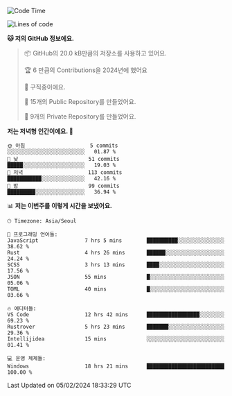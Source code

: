   <!--START_SECTION:waka-->
![Code Time](http://img.shields.io/badge/Code%20Time-365%20hrs%205%20mins-blue)

![Lines of code](https://img.shields.io/badge/%EC%A0%80%EB%8A%94%20%EC%97%AC%ED%83%9C%EA%B9%8C%EC%A7%80%20-178.2%20thousand%20%EC%A4%84%EC%9D%98%20%EC%BD%94%EB%93%9C%EB%A5%BC%20%EC%9E%91%EC%84%B1%ED%96%88%EC%96%B4%EC%9A%94.-blue)

**🐱 저의 GitHub 정보에요.** 

> 📦 GitHub의 20.0 kB만큼의 저장소를 사용하고 있어요. 
 > 
> 🏆 6 만큼의 Contributions을 2024년에 했어요
 > 
> 💼 구직중이에요.
 > 
> 📜 15개의 Public Repository를 만들었어요. 
 > 
> 🔑 9개의 Private Repository를 만들었어요. 
 > 
**저는 저녁형 인간이에요. 🦉** 

```text
🌞 아침                     5 commits           ░░░░░░░░░░░░░░░░░░░░░░░░░   01.87 % 
🌆 낮　                     51 commits          █████░░░░░░░░░░░░░░░░░░░░   19.03 % 
🌃 저녁                     113 commits         ███████████░░░░░░░░░░░░░░   42.16 % 
🌙 밤　                     99 commits          █████████░░░░░░░░░░░░░░░░   36.94 % 
```


📊 **저는 이번주를 이렇게 시간을 보냈어요.** 

```text
🕑︎ Timezone: Asia/Seoul

💬 프로그래밍 언어들: 
JavaScript               7 hrs 5 mins        ██████████░░░░░░░░░░░░░░░   38.62 % 
Rust                     4 hrs 26 mins       ██████░░░░░░░░░░░░░░░░░░░   24.24 % 
SCSS                     3 hrs 13 mins       ████░░░░░░░░░░░░░░░░░░░░░   17.56 % 
JSON                     55 mins             █░░░░░░░░░░░░░░░░░░░░░░░░   05.06 % 
TOML                     40 mins             █░░░░░░░░░░░░░░░░░░░░░░░░   03.66 % 

🔥 에디터들: 
VS Code                  12 hrs 42 mins      █████████████████░░░░░░░░   69.23 % 
Rustrover                5 hrs 23 mins       ███████░░░░░░░░░░░░░░░░░░   29.36 % 
Intellijidea             15 mins             ░░░░░░░░░░░░░░░░░░░░░░░░░   01.41 % 

💻 운영 체제들: 
Windows                  18 hrs 21 mins      █████████████████████████   100.00 % 
```


 Last Updated on 05/02/2024 18:33:29 UTC
<!--END_SECTION:waka-->
